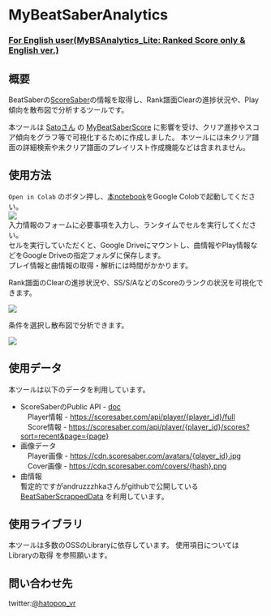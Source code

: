 # MyBeatSaberAnalytics

### [For English user(MyBSAnalytics_Lite: Ranked Score only & English ver.)](https://github.com/hatopopvr/MyBSAnalytics_Lite)

## 概要
BeatSaberの[ScoreSaber](https://scoresaber.com/)の情報を取得し、Rank譜面Clearの進捗状況や、Play傾向を散布図で分析するツールです。

本ツールは [Satoさん](https://twitter.com/zitasato) の [MyBeatSaberScore](https://github.com/tkns3/MyBeatSaberScore/) に影響を受け、クリア進捗やスコア傾向をグラフ等で可視化するために作成しました。  本ツールには未クリア譜面の詳細検索や未クリア譜面のプレイリスト作成機能などは含まれません。

## 使用方法
`Open in Colab` のボタン押し、[本notebook](https://github.com/hatopopvr/MyBeatSaberAnalytics/blob/main/MyBeatSaberAnalytics.ipynb)をGoogle Colobで起動してください。   
<img src="https://pbs.twimg.com/media/FPL50pCakAQpMZJ?format=jpg">     
入力情報のフォームに必要事項を入力し、ランタイムでセルを実行してください。  
セルを実行していただくと、Google Driveにマウントし、曲情報やPlay情報などをGoogle Driveの指定フォルダに保存します。  
プレイ情報と曲情報の取得・解析には時間がかかります。  

Rank譜面のClearの進捗状況や、SS/S/AなどのScoreのランクの状況を可視化できます。

<img src="https://pbs.twimg.com/media/FPBJ8_xacAU9rNA?format=jpg" />

条件を選択し散布図で分析できます。

<img src="https://pbs.twimg.com/media/FO8HJb1agAcVvn5?format=jpg" />

## 使用データ
本ツールは以下のデータを利用しています。
- ScoreSaberのPublic API - [doc](https://docs.scoresaber.com/)  
　Player情報 - https://scoresaber.com/api/player/{player_id}/full  
　Score情報 - https://scoresaber.com/api/player/{player_id}/scores?sort=recent&page={page}  
- 画像データ  
　Player画像 - https://cdn.scoresaber.com/avatars/{player_id}.jpg  
　Cover画像 - https://cdn.scoresaber.com/covers/{hash}.png  
- 曲情報  
  暫定的ですがandruzzzhkaさんがgithubで公開している[
BeatSaberScrappedData](https://github.com/andruzzzhka/BeatSaberScrappedData) を利用しています。

## 使用ライブラリ

本ツールは多数のOSSのLibraryに依存しています。
使用項目については Libraryの取得 を参照願います。

## 問い合わせ先

twitter:[@hatopop_vr](https://twitter.com/hatopop_vr)
